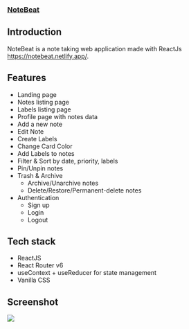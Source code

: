 <p align="center">
  <a href="https://vacay-notes.netlify.app/" text-decoration:none>
    <h3 color="blue">NoteBeat</h3>
  </a>
</p>

## Introduction
NoteBeat is a note taking web application made with ReactJs
https://notebeat.netlify.app/.

## Features
- Landing page 
- Notes listing page
- Labels listing page
- Profile page with notes data
- Add a new note
- Edit Note
- Create Labels
- Change Card Color
- Add Labels to notes
- Filter & Sort by date, priority, labels
- Pin/Unpin notes
- Trash & Archive
    - Archive/Unarchive notes
    - Delete/Restore/Permanent-delete notes
- Authentication
    - Sign up
    - Login
    - Logout

## Tech stack
- ReactJS
- React Router v6
- useContext + useReducer for state management
- Vanilla CSS 

## Screenshot

<img src="https://user-images.githubusercontent.com/64492646/175361165-1f58ff9c-a912-4e58-bb7c-93805bacf46d.png"/>

